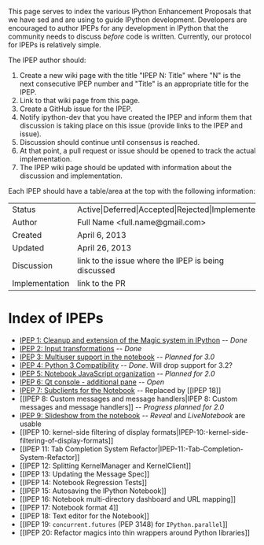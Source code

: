 This page serves to index the various IPython Enhancement Proposals that we have sed and are using to guide IPython development.  Developers are encouraged to author IPEPs for any development in IPython that the community needs to discuss *before* code is written.  Currently, our protocol for IPEPs is relatively simple.  

The IPEP author should:

1. Create a new wiki page with the title "IPEP N: Title" where "N" is the next consecutive IPEP number and "Title" is an appropriate title for the IPEP.
2. Link to that wiki page from this page.
3. Create a GitHub issue for the IPEP.
3. Notify ipython-dev that you have created the IPEP and inform them that discussion is taking place
   on this issue (provide links to the IPEP and issue).
5. Discussion should continue until consensus is reached.
6. At that point, a pull request or issue should be opened to track the actual implementation.
7. The IPEP wiki page should be updated with information about the discussion and implementation.

Each IPEP should have a table/area at the top with the following information:

<table>
<tr><td> Status </td><td> Active|Deferred|Accepted|Rejected|Implemented </td></tr>
<tr><td> Author </td><td> Full Name &lt;full.name@gmail.com&gt;</td></tr>
<tr><td> Created </td><td> April 6, 2013</td></tr>
<tr><td> Updated </td><td> April 26, 2013</td></tr>
<tr><td> Discussion </td><td> link to the issue where the IPEP is being discussed </td></tr>
<tr><td> Implementation </td><td> link to the PR </td></tr>
</table>

# Index of IPEPs

* [IPEP 1: Cleanup and extension of the Magic system in IPython]( https://github.com/ipython/ipython/issues/1611) -- *Done*
* [IPEP 2: Input transformations](https://github.com/ipython/ipython/issues/2293) -- *Done*
* [IPEP 3: Multiuser support in the notebook](https://github.com/ipython/ipython/wiki/IPEP-3:-Multiuser-support-in-the-notebook) -- *Planned for 3.0*
* [IPEP 4: Python 3 Compatibility](https://github.com/ipython/ipython/wiki/IPEP-4:-Python-3-Compatibility) -- *Done*. Will drop support for 3.2?
* [IPEP 5: Notebook JavaScript organization](https://github.com/ipython/ipython/wiki/IPEP-5:-Notebook-JavaScript-organization) -- *Planned for 2.0*
* [IPEP 6: Qt console - additional pane](https://github.com/ipython/ipython/wiki/IPEP-6:-Qt-console---additional-pane) -- *Open*
* [IPEP 7: Subclients for the Notebook](https://github.com/ipython/ipython/wiki/IPEP-7:-Subclients-for-the-Notebook) -- Replaced by [[IPEP 18]]
* [[IPEP 8: Custom messages and message handlers|IPEP 8: Custom messages and message handlers]] -- *Progress planned for 2.0*
* [IPEP 9: Slideshow from the notebook](https://github.com/ipython/ipython/wiki/IPEP-9:-Slideshow-from-the-notebook) -- *Reveal* and *LiveNotebook* are usable
* [[IPEP 10: kernel-side filtering of display formats|IPEP-10:-kernel-side-filtering-of-display-formats]]
* [[IPEP 11: Tab Completion System Refactor|IPEP-11:-Tab-Completion-System-Refactor]]
* [[IPEP 12: Splitting KernelManager and KernelClient]]
* [[IPEP 13: Updating the Message Spec]]
* [[IPEP 14: Notebook Regression Tests]]
* [[IPEP 15: Autosaving the IPython Notebook]]
* [[IPEP 16: Notebook multi-directory dashboard and URL mapping]]
* [[IPEP 17: Notebook format 4]]
* [[IPEP 18: Text editor for the Notebook]]
* [[IPEP 19: `concurrent.futures` (PEP 3148) for `IPython.parallel`]]
* [[IPEP 20: Refactor magics into thin wrappers around Python libraries]]